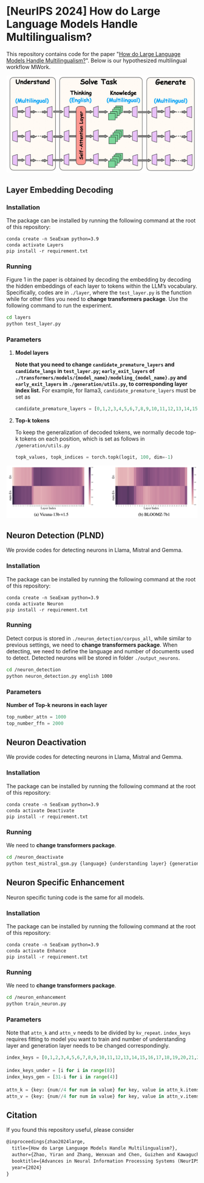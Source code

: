 # [NeurIPS 2024] How do Large Language Models Handle Multilingualism?

This repository contains code for the paper "[How do Large Language Models Handle Multilingualism?](https://arxiv.org/abs/2402.18815)". Below is our hypothesized multilingual workflow MWork.

<img src="./figures/mwork.png" alt="./" style="zoom:63%;" />

## Layer Embedding Decoding

### Installation

The package can be installed by running the following command at the root of this repository: 

```shell
conda create -n SeaExam python=3.9
conda activate Layers
pip install -r requirement.txt
```

### Running

Figure 1 in the paper is obtained by decoding the embedding by decoding the hidden embeddings of each layer to tokens within the LLM’s vocabulary. Specifically, codes are in `./layer`, where the `test_layer.py` is the function while for other files you need to **change transformers package**. Use the following command to run the experiment.

```sh
cd layers
python test_layer.py
```

### Parameters

1. **Model layers**

   **Note that you need to change `candidate_premature_layers` and `candidate_langs` in  `test_layer.py`; `early_exit_layers` of `./transformers/models/{model_name}/modeling_{model_name}.py` and `early_exit_layers`  in `./generation/utils.py`, to corresponding layer index list.** For example, for llama3, ``candidate_premature_layers`` must be set as

   ```python
   candidate_premature_layers = [0,1,2,3,4,5,6,7,8,9,10,11,12,13,14,15,16,17,18,19,20,21,22,23,24,25,26,27,28,29,30,31]
   ```

2. **Top-k tokens**

   To keep the generalization of decoded tokens, we normally decode top-k tokens on each position, which is set as follows in `/generation/utils.py`

   ```python
   topk_values, topk_indices = torch.topk(logit, 100, dim=-1)
   ```

<img src="./figures/layer.png" alt="./" style="zoom:80%;" />

## Neuron Detection (PLND) 

We provide codes for detecting neurons in Llama, Mistral and Gemma.

### Installation

The package can be installed by running the following command at the root of this repository: 

```shell
conda create -n SeaExam python=3.9
conda activate Neuron
pip install -r requirement.txt
```

### Running

Detect corpus is stored in `./neuron_detection/corpus_all`, while similar to previous settings, we need to  **change transformers package**. When detecting, we need to define the language and number of documents used to detect. Detected neurons will be stored in folder `./output_neurons`.

```sh
cd /neuron_detection
python neuron_detection.py english 1000
```

### Parameters

**Number of Top-k neurons in each layer**

```python
top_number_attn = 1000
top_number_ffn = 2000
```

## Neuron Deactivation

We provide codes for detecting neurons in Llama, Mistral and Gemma.

### Installation

The package can be installed by running the following command at the root of this repository: 

```shell
conda create -n SeaExam python=3.9
conda activate Deactivate
pip install -r requirement.txt
```

### Running

We need to  **change transformers package**. 

```sh
cd /neuron_deactivate
python test_mistral_gsm.py {language} {understanding layer} {generation layer} {attn deact_number} {ffn deact_number} {whether under_attn} {whether reason_attn} {whether gen_attn} {whether under_ffn} {whether reason_ffn} {whether gen_ffn}
```

## Neuron Specific Enhancement

Neuron specific tuning code is the same for all models.

### Installation

The package can be installed by running the following command at the root of this repository: 

```shell
conda create -n SeaExam python=3.9
conda activate Enhance
pip install -r requirement.txt
```

### Running

We need to  **change transformers package**. 

```sh
cd /neuron_enhancement
python train_neuron.py
```

### Parameters

Note that `attn_k` and `attn_v` needs to be  divided by `kv_repeat`. `index_keys` requires fitting to model you want to train and number of understanding layer and generation layer needs to be changed correspondingly.

```python
index_keys = [0,1,2,3,4,5,6,7,8,9,10,11,12,13,14,15,16,17,18,19,20,21,22,23,24,25,26,27,28,29,30,31]         

index_keys_under = [i for i in range(8)]
index_keys_gen = [31-i for i in range(4)]

attn_k = {key: {num//4 for num in value} for key, value in attn_k.items()}
attn_v = {key: {num//4 for num in value} for key, value in attn_v.items()}
```

## Citation

If you found this repository useful, please consider

```latex
@inproceedings{zhao2024large,
  title={How do Large Language Models Handle Multilingualism?},
  author={Zhao, Yiran and Zhang, Wenxuan and Chen, Guizhen and Kawaguchi, Kenji and Bing, Lidong},
  booktitle={Advances in Neural Information Processing Systems (NeurIPS)},
  year={2024}
}
```
